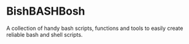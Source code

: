 # BishBASHBosh
A collection of handy bash scripts, functions and tools to easily create reliable bash and shell scripts.
